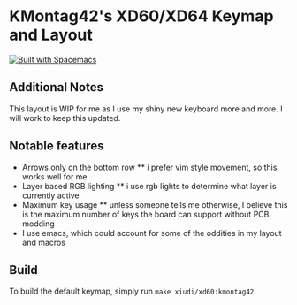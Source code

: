 # KMontag42's XD60/XD64 Keymap and Layout

[![Built with Spacemacs](https://cdn.rawgit.com/syl20bnr/spacemacs/442d025779da2f62fc86c2082703697714db6514/assets/spacemacs-badge.svg)](http://spacemacs.org)

## Additional Notes
This layout is  WIP for me as I use my shiny new keyboard more and more. I will work to keep this updated.

## Notable features
* Arrows only on the bottom row
** i prefer vim style movement, so this works well for me
* Layer based RGB lighting
** i use rgb lights to determine what layer is currently active
* Maximum key usage
** unless someone tells me otherwise, I believe this is the maximum number of keys the board can support without PCB modding
* I use emacs, which could account for some of the oddities in my layout and macros

## Build
To build the default keymap, simply run `make xiudi/xd60:kmontag42`.

